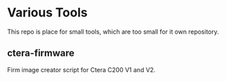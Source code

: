 # Various Tools

This repo is place for small tools, which are too small for it own repository.

## ctera-firmware

Firm image creator script for Ctera C200 V1 and V2.
